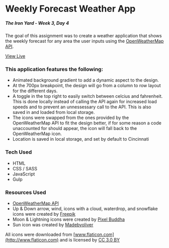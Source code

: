 # Weekly Forecast Weather App

##### The Iron Yard - Week 3, Day 4

The goal of this assignment was to create a weather application that shows the weekly forecast for any area the user inputs using the [OpenWeatherMap API](http://openweathermap.org/api).

[View Live](http://tomgobich.com/tiy_week3_day4_weather_app/)

### This application features the following:

- Animated background gradient to add a dynamic aspect to the design.
- At the 700px breakpoint, the design will go from a column to row layout for the different days.
- A toggle in the top right to easily switch between celcius and fahrenheit. This is done locally instead of calling the API again for increased load speeds and to prevent an unnessessary call to the API. This is also saved in and loaded from local storage.
- The icons were swapped from the ones provided by the OpenWeatherMap API to fit the design better, if for some reason a code unaccounted for should appear, the icon will fall back to the OpenWeatherMap icon.
- Location is saved in local storage, and set by default to Cincinnati


### Tech Used

- HTML
- CSS / SASS
- JavaScript
- Gulp


### Resources Used

- [OpenWeatherMap API](http://openweathermap.org/api)
- Up & Down arrow, wind, icons with a cloud, waterdrop, and snowflake icons were created by [Freepik](http://www.freepik.com)
- Moon & Lightning icons were created by [Pixel Buddha](http://www.flaticon.com/authors/pixel-buddha)
- Sun icon was created by [Madebyoliver](http://www.flaticon.com/authors/madebyoliver)

All icons were downloaded from [www.flaticon.com](http://www.flaticon.com) and is licensed by [CC 3.0 BY](http://creativecommons.org/licenses/by/3.0/)

